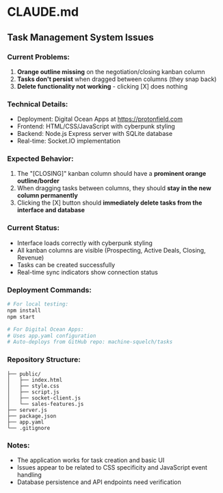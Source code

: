 # CLAUDE.md

## Task Management System Issues

### Current Problems:
1. **Orange outline missing** on the negotiation/closing kanban column
2. **Tasks don't persist** when dragged between columns (they snap back)
3. **Delete functionality not working** - clicking [X] does nothing

### Technical Details:
- Deployment: Digital Ocean Apps at https://protonfield.com
- Frontend: HTML/CSS/JavaScript with cyberpunk styling
- Backend: Node.js Express server with SQLite database
- Real-time: Socket.IO implementation

### Expected Behavior:
1. The "[CLOSING]" kanban column should have a **prominent orange outline/border**
2. When dragging tasks between columns, they should **stay in the new column permanently**
3. Clicking the [X] button should **immediately delete tasks from the interface and database**

### Current Status:
- Interface loads correctly with cyberpunk styling
- All kanban columns are visible (Prospecting, Active Deals, Closing, Revenue)
- Tasks can be created successfully
- Real-time sync indicators show connection status

### Deployment Commands:
```bash
# For local testing:
npm install
npm start

# For Digital Ocean Apps:
# Uses app.yaml configuration
# Auto-deploys from GitHub repo: machine-squelch/tasks
```

### Repository Structure:
```
├── public/
│   ├── index.html
│   ├── style.css
│   ├── script.js
│   ├── socket-client.js
│   └── sales-features.js
├── server.js
├── package.json
├── app.yaml
└── .gitignore
```

### Notes:
- The application works for task creation and basic UI
- Issues appear to be related to CSS specificity and JavaScript event handling
- Database persistence and API endpoints need verification